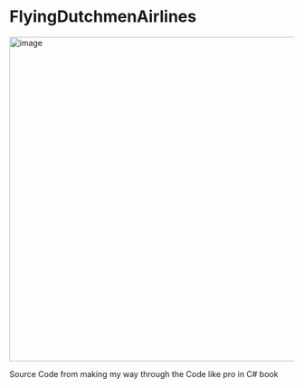 # FlyingDutchmenAirlines

<img width="574" alt="image" src="https://user-images.githubusercontent.com/38886930/206600649-14da64ac-aa93-4c65-8ec8-deda63be24f3.png">

Source Code from making my way through the Code like pro in C# book
